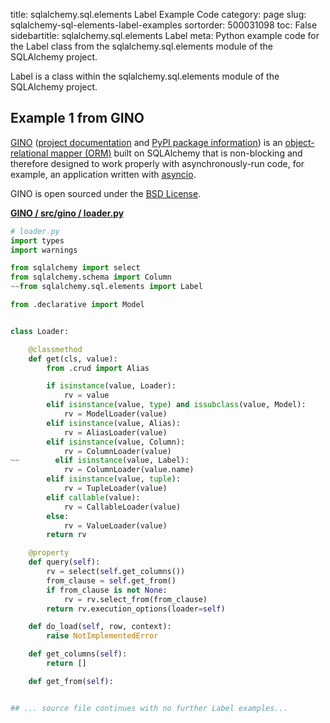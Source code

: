 title: sqlalchemy.sql.elements Label Example Code
category: page
slug: sqlalchemy-sql-elements-label-examples
sortorder: 500031098
toc: False
sidebartitle: sqlalchemy.sql.elements Label
meta: Python example code for the Label class from the sqlalchemy.sql.elements module of the SQLAlchemy project.


Label is a class within the sqlalchemy.sql.elements module of the SQLAlchemy project.


## Example 1 from GINO
[GINO](https://github.com/fantix/gino)
([project documentation](https://python-gino.readthedocs.io/en/latest/)
and
[PyPI package information](https://pypi.org/project/gino/))
is an [object-relational mapper (ORM)](/object-relational-mappers-orms.html)
built on SQLAlchemy that is non-blocking and therefore designed to work properly
with asynchronously-run code, for example, an application written with
[asyncio](https://docs.python.org/3/library/asyncio.html).

GINO is open sourced under the [BSD License](https://github.com/python-gino/gino/blob/master/LICENSE).

[**GINO / src/gino / loader.py**](https://github.com/python-gino/gino/blob/master/src/gino/./loader.py)

```python
# loader.py
import types
import warnings

from sqlalchemy import select
from sqlalchemy.schema import Column
~~from sqlalchemy.sql.elements import Label

from .declarative import Model


class Loader:

    @classmethod
    def get(cls, value):
        from .crud import Alias

        if isinstance(value, Loader):
            rv = value
        elif isinstance(value, type) and issubclass(value, Model):
            rv = ModelLoader(value)
        elif isinstance(value, Alias):
            rv = AliasLoader(value)
        elif isinstance(value, Column):
            rv = ColumnLoader(value)
~~        elif isinstance(value, Label):
            rv = ColumnLoader(value.name)
        elif isinstance(value, tuple):
            rv = TupleLoader(value)
        elif callable(value):
            rv = CallableLoader(value)
        else:
            rv = ValueLoader(value)
        return rv

    @property
    def query(self):
        rv = select(self.get_columns())
        from_clause = self.get_from()
        if from_clause is not None:
            rv = rv.select_from(from_clause)
        return rv.execution_options(loader=self)

    def do_load(self, row, context):
        raise NotImplementedError

    def get_columns(self):
        return []

    def get_from(self):


## ... source file continues with no further Label examples...

```

